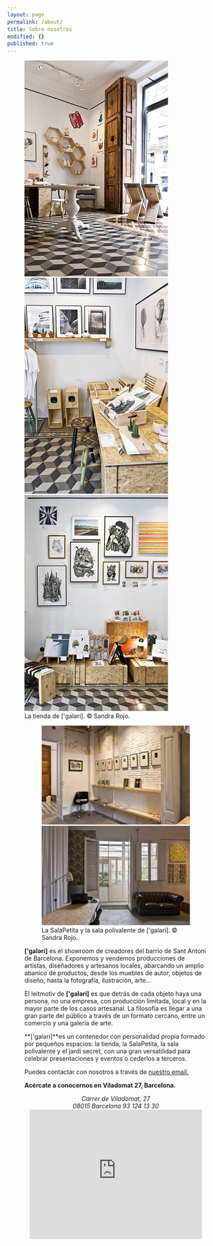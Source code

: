 ```yaml
---
layout: page
permalink: /about/
title: Sobre nosotros
modified: {}
published: true
---
```



<figure class="third">	
	<a href="/images/IMG_9345.jpg"><img src="/images/IMG_9345.jpg" alt="Tienda galeribcn diseño Barcelona"></a>
	<a href="/images/IMG_9364.jpg"><img src="/images/IMG_9364.jpg" alt="Tienda galeribcn diseño Barcelona"></a>
	<a href="/images/IMG_9395.jpg"><img src="/images/IMG_9395.jpg" alt="Tienda galeribcn diseño Barcelona"></a>
<figcaption>La tienda de ['galəri]. © Sandra Rojo. </figcaption>
</figure>


<figure class="half">
<figure>
	<a href="/images/IMG_9321.jpg"><img src="/images/IMG_9321.jpg" alt="La SalaPetita galeribcn diseño Barcelona"></a>
	<a href="/images/IMG_9237.jpg"><img src="/images/IMG_9237.jpg" alt="La SalaPolivalente galeribcn diseño Barcelona"></a>
<figcaption>La SalaPetita y la sala polivalente de ['galəri]. © Sandra Rojo.</figcaption>
</figure>

**['galəri]** es el showroom de creadores del barrio de Sant Antoni de Barcelona. Exponemos y vendemos producciones de artistas, diseñadores y artesanos locales, abarcando un amplio abanico de productos, desde los muebles de autor, objetos de diseño, hasta la fotografía, ilustración, arte...

El leitmotiv de **['galəri]** es que detrás de cada objeto haya una persona, no una empresa, con producción limitada, local y en la mayor parte de los casos artesanal. La filosofía es llegar a una gran parte del público a través de un formato cercano, entre un comercio y una galería de arte. 

**['galəri]**es un contenedor con personalidad propia formado por pequeños espacios: la tienda, la SalaPetita, la sala polivalente y el jardí secret, con una gran versatilidad para celebrar presentaciones y eventos o cederlos a terceros.

Puedes contactar con nosotros a través de [nuestro email.](mailto:info@galeribcn.com)

**Acércate a conocernos en Viladomat 27, Barcelona.**


<center>
<address>
                                  Carrer de Viladomat, 27
<br>
				08015 Barcelona  93 124 13 30
</address>
</center>


<iframe style="display: block; margin: auto" src="https://www.google.com/maps/embed?pb=!1m14!1m8!1m3!1d11975.635251283762!2d2.1614642846557603!3d41.37606584414475!3m2!1i1024!2i768!4f13.1!3m3!1m2!1s0x12a4a26131b74e8b%3A0xfce5190844a92ac3!2sCarrer+de+Viladomat%2C+27%2C+08015+Barcelona%2C+Espa%C3%B1a!5e0!3m2!1ses!2s!4v1406475254771" width="400" height="300" frameborder="0" style="border:0"></iframe>
